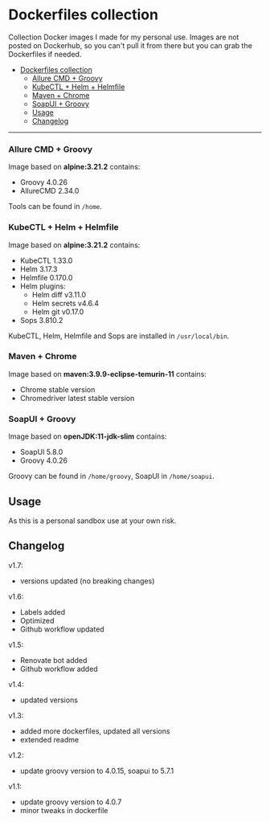 # Dockerfiles collection

Collection Docker images I made for my personal use. Images are not posted on Dockerhub, so you can't pull it from there but you can grab the Dockerfiles if needed.

<!-- TOC -->
- [Dockerfiles collection](#dockerfiles-collection)
    - [Allure CMD + Groovy](#allure-cmd--groovy)
    - [KubeCTL + Helm + Helmfile](#kubectl--helm--helmfile)
    - [Maven + Chrome](#maven--chrome)
    - [SoapUI + Groovy](#soapui--groovy)
  - [Usage](#usage)
  - [Changelog](#changelog)
<!-- TOC -->
___
### Allure CMD + Groovy

Image based on **alpine:3.21.2** contains:

- Groovy 4.0.26
- AllureCMD 2.34.0

Tools can be found in `/home`.

### KubeCTL + Helm + Helmfile

Image based on **alpine:3.21.2** contains:

- KubeCTL 1.33.0
- Helm 3.17.3
- Helmfile 0.170.0
- Helm plugins:
  - Helm diff v3.11.0
  - Helm secrets v4.6.4
  - Helm git v0.17.0
- Sops 3.810.2

KubeCTL, Helm, Helmfile and Sops are installed in `/usr/local/bin`.

### Maven + Chrome

Image based on **maven:3.9.9-eclipse-temurin-11** contains:

- Chrome stable version
- Chromedriver latest stable version

### SoapUI + Groovy

Image based on **openJDK:11-jdk-slim** contains:
   
- SoapUI 5.8.0
- Groovy 4.0.26

Groovy can be found in `/home/groovy`, SoapUI in `/home/soapui`.

## Usage

As this is a personal sandbox use at your own risk.

## Changelog

v1.7:
- versions updated (no breaking changes)

v1.6:
- Labels added
- Optimized
- Github workflow updated

v1.5:
- Renovate bot added
- Github workflow added

v1.4:
- updated versions

v1.3:
- added more dockerfiles, updated all versions
- extended readme

v1.2:
- update groovy version to 4.0.15, soapui to 5.7.1

v1.1:
- update groovy version to 4.0.7
- minor tweaks in dockerfile
